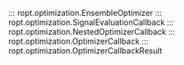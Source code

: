 ::: ropt.optimization.EnsembleOptimizer
::: ropt.optimization.SignalEvaluationCallback
::: ropt.optimization.NestedOptimizerCallback
::: ropt.optimization.OptimizerCallback
::: ropt.optimization.OptimizerCallbackResult
